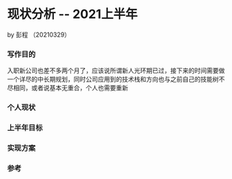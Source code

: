 # 现状分析 -- 2021上半年

by 彭程 （20210329）

### 写作目的

入职新公司也差不多两个月了，应该说所谓新人光环期已过，接下来的时间需要做一个详尽的中长期规划，同时公司应用到的技术栈和方向也与之前自己的技能树不尽相同，或者说基本无重合，个人也需要重新

### 个人现状



### 上半年目标



### 实现方案



### 参考



